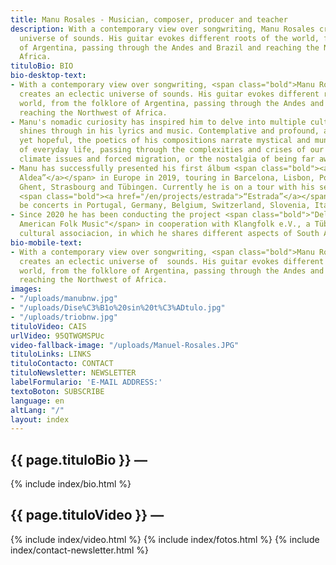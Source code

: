 ```yaml
---
title: Manu Rosales - Musician, composer, producer and teacher
description: With a contemporary view over songwriting, Manu Rosales creates an eclectic
  universe of sounds. His guitar evokes different roots of the world, from the folklore
  of Argentina, passing through the Andes and Brazil and reaching the Northwest of
  Africa.
tituloBio: BIO
bio-desktop-text:
- With a contemporary view over songwriting, <span class="bold">Manu Rosales</span>
  creates an eclectic universe of sounds. His guitar evokes different roots of the
  world, from the folklore of Argentina, passing through the Andes and Brazil and
  reaching the Northwest of Africa.
- Manu's nomadic curiosity has inspired him to delve into multiple cultures, which
  shines through in his lyrics and music. Contemplative and profound, and also nostalgic
  yet hopeful, the poetics of his compositions narrate mystical and mundane episodes
  of everyday life, passing through the complexities and crises of our time, like
  climate issues and forced migration, or the nostalgia of being far away from home.
- Manu has successfully presented his first álbum <span class="bold"><a href="/en/projects/cuerpo-aldea">“Cuerpo
  Aldea”</a></span> in Europe in 2019, touring in Barcelona, Lisbon, Porto, Brussels,
  Ghent, Strasbourg and Tübingen. Currently he is on a tour with his second album
  <span class="bold"><a href="/en/projects/estrada">“Estrada”</a></span>. There will
  be concerts in Portugal, Germany, Belgium, Switzerland, Slovenia, Italy and France.
- Since 2020 he has been conducting the project <span class="bold">"Delving into South
  American Folk Music"</span> in cooperation with Klangfolk e.V., a Tübingen based
  cultural associacion, in which he shares different aspects of South American music.
bio-mobile-text:
- With a contemporary view over songwriting, <span class="bold">Manu Rosales</span>
  creates an eclectic universe of  sounds. His guitar evokes different roots of the
  world, from the folklore of Argentina, passing through the Andes and Brazil and
  reaching the Northwest of Africa.
images:
- "/uploads/manubnw.jpg"
- "/uploads/Dise%C3%B1o%20sin%20t%C3%ADtulo.jpg"
- "/uploads/triobnw.jpg"
tituloVideo: CAIS
urlVideo: 95QTWGMSPUc
video-fallback-image: "/uploads/Manuel-Rosales.JPG"
tituloLinks: LINKS
tituloContacto: CONTACT
tituloNewsletter: NEWSLETTER
labelFormulario: 'E-MAIL ADDRESS:'
textoBoton: SUBSCRIBE
language: en
altLang: "/"
layout: index
---
```


<section id="bio">
    <h2>
        {{ page.tituloBio }} —
    </h2>
    {% include index/bio.html %}
    <h2>
        {{ page.tituloVideo }} —
    </h2>
    {% include index/video.html %}
    {% include index/fotos.html %}
    <!---
    <h2>
        {{ page.tituloLinks }} —
    </h2>
    {% include index/links.html %}
    --->
    {% include index/contact-newsletter.html %}
</section>
